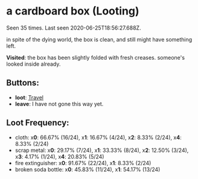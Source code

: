 # a cardboard box (Looting)

Seen 35 times. Last seen 2020-06-25T18:56:27.688Z.

in spite of the dying world, the box is clean, and still might have something left.

**Visited**: the box has been slightly folded with fresh creases. someone's looked inside already.

## Buttons:

- **loot**: [Travel](Travel-travel.md)
- **leave**: I have not gone this way yet.

## Loot Frequency:

  - cloth: x**0**: 66.67% (16/24), x**1**: 16.67% (4/24), x**2**: 8.33% (2/24), x**4**: 8.33% (2/24)
  - scrap metal: x**0**: 29.17% (7/24), x**1**: 33.33% (8/24), x**2**: 12.50% (3/24), x**3**: 4.17% (1/24), x**4**: 20.83% (5/24)
  - fire extinguisher: x**0**: 91.67% (22/24), x**1**: 8.33% (2/24)
  - broken soda bottle: x**0**: 45.83% (11/24), x**1**: 54.17% (13/24)